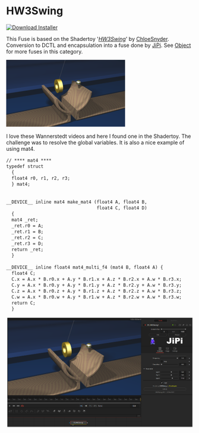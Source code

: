 # HW3Swing
<a href="HW3Swing-Installer.lua" download><img alt="Download Installer" src="https://img.shields.io/static/v1?label=Download&message=HW3Swing-Installer.lua&color=blue" /></a>

This Fuse is based on the Shadertoy '_[HW3Swing](https://www.shadertoy.com/view/4dtyz8)_' by [ChloeSnyder](https://www.shadertoy.com/user/ChloeSnyder). Conversion to DCTL and encapsulation into a fuse done by [JiPi](../../Site/Profiles/JiPi.md). See [Object](README.md) for more fuses in this category.

[![HW3Swing Thumbnail](HW3Swing.png)](https://www.shadertoy.com/view/4dtyz8 "View on Shadertoy.com")



<!-- +++ DO NOT REMOVE THIS COMMENT +++ DO NOT ADD OR EDIT ANY TEXT BEFORE THIS LINE +++ IT WOULD BE A REALLY BAD IDEA +++ -->

I love these Wannerstedt videos and here I found one in the Shadertoy. The challenge was to resolve the global variables. It is also a nice example of using mat4.


```
// **** mat4 ****
typedef struct
  {
  float4 r0, r1, r2, r3;
  } mat4;


__DEVICE__ inline mat4 make_mat4 (float4 A, float4 B,
                                  float4 C, float4 D)
  {
  mat4 _ret;
  _ret.r0 = A;
  _ret.r1 = B;
  _ret.r2 = C;
  _ret.r3 = D;
  return _ret;
  }

__DEVICE__ inline float4 mat4_multi_f4 (mat4 B, float4 A) {
  float4 C;
  C.x = A.x * B.r0.x + A.y * B.r1.x + A.z * B.r2.x + A.w * B.r3.x;
  C.y = A.x * B.r0.y + A.y * B.r1.y + A.z * B.r2.y + A.w * B.r3.y;
  C.z = A.x * B.r0.z + A.y * B.r1.z + A.z * B.r2.z + A.w * B.r3.z;
  C.w = A.x * B.r0.w + A.y * B.r1.w + A.z * B.r2.w + A.w * B.r3.w;
  return C;
  }
```

[![HW3Swing](HW3Swing_screenshot.png "HW3Swing.fuse in DaVinci Resolve")](HW3Swing.fuse)

<!-- +++ DO NOT REMOVE THIS COMMENT +++ DO NOT EDIT ANY TEXT THAT COMES AFTER THIS LINE +++ TRUST ME: JUST DON'T DO IT +++ -->

